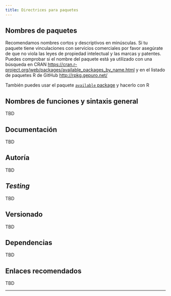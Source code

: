 ```yaml
---
title: Directrices para paquetes
---
```


## Nombres de paquetes

Recomendamos nombres cortos y descriptivos en minúsculas. Si tu paquete tiene vinculaciones con servicios comerciales por favor asegúrate de que no viola las leyes de propiedad intelectual y las marcas y patentes. Puedes comprobar si el nombre del paquete está ya utilizado con una búsqueda en CRAN https://cran.r-project.org/web/packages/available_packages_by_name.html y en el listado de paquetes R de GitHub http://rpkg.gepuro.net/

También puedes usar el paquete [`available` package](https://github.com/ropenscilabs/available) y hacerlo con R

## Nombres de funciones y sintaxis general

TBD

## Documentación

TBD

## Autoría

TBD

## _Testing_

TBD

## Versionado

TBD

## Dependencias

TBD

## Enlaces recomendados

TBD

---
